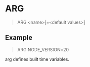 # ARG

> ARG \<name>\[=\<default values>]

## Example

> ARG NODE\_VERSION=20

arg defines built time variables.
